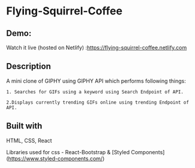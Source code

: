 # Flying-Squirrel-Coffee

## Demo:
Watch it live (hosted on Netlify) :https://flying-squirrel-coffee.netlify.com

## Description
A mini clone of GIPHY using GIPHY API which performs following things: 

    1. Searches for GIFs using a keyword using Search Endpoint of API.
    
    2.Displays currently trending GIFs online using trending Endpoint of API.

## Built with 
HTML, CSS, React

Libraries used for css - React-Bootstrap & [Styled Components] (https://www.styled-components.com/)
